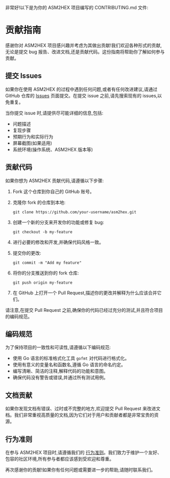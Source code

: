 非常好!以下是为你的 ASM2HEX 项目编写的 CONTRIBUTING.md 文件:

# 贡献指南

感谢你对 ASM2HEX 项目感兴趣并考虑为其做出贡献!我们欢迎各种形式的贡献,无论是提交 bug 报告、改进文档,还是贡献代码。这份指南将帮助你了解如何参与贡献。

## 提交 Issues

如果你在使用 ASM2HEX 的过程中遇到任何问题,或者有任何改进建议,请通过 GitHub 仓库的 [Issues](https://github.com/suifei/asm2hex/issues) 页面提交。在提交 issue 之前,请先搜索现有的 issues,以免重复。

当你提交 issue 时,请提供尽可能详细的信息,包括:

- 问题描述
- 复现步骤
- 预期行为和实际行为
- 屏幕截图(如果适用)
- 系统环境(操作系统、ASM2HEX 版本等)

## 贡献代码

如果你想为 ASM2HEX 贡献代码,请遵循以下步骤:

1. Fork 这个仓库到你自己的 GitHub 账号。

2. 克隆你 fork 的仓库到本地:
   ```
   git clone https://github.com/your-username/asm2hex.git
   ```

3. 创建一个新的分支来开发你的功能或修复 bug:
   ```
   git checkout -b my-feature
   ```

4. 进行必要的修改和开发,并确保代码风格一致。

5. 提交你的更改:
   ```
   git commit -m "Add my feature"
   ```

6. 将你的分支推送到你的 fork 仓库:
   ```
   git push origin my-feature
   ```

7. 在 GitHub 上打开一个 Pull Request,描述你的更改并解释为什么应该合并它们。

请注意,在提交 Pull Request 之前,确保你的代码已经过充分的测试,并且符合项目的编码规范。

## 编码规范

为了保持项目的一致性和可读性,请遵循以下编码规范:

- 使用 Go 语言的标准格式化工具 `gofmt` 对代码进行格式化。
- 使用有意义的变量名和函数名,遵循 Go 语言的命名约定。
- 编写清晰、简洁的注释,解释代码的功能和意图。
- 确保代码没有警告或错误,并通过所有测试用例。

## 文档贡献

如果你发现文档有错误、过时或不完整的地方,欢迎提交 Pull Request 来改进文档。我们非常重视高质量的文档,因为它们对于用户和贡献者都是非常宝贵的资源。

## 行为准则

在参与 ASM2HEX 项目时,请遵循我们的 [行为准则](CODE_OF_CONDUCT.md)。我们致力于维护一个友好、包容的社区环境,所有参与者都应该感到受欢迎和尊重。

再次感谢你的贡献!如果你有任何问题或需要进一步的帮助,请随时联系我们。

